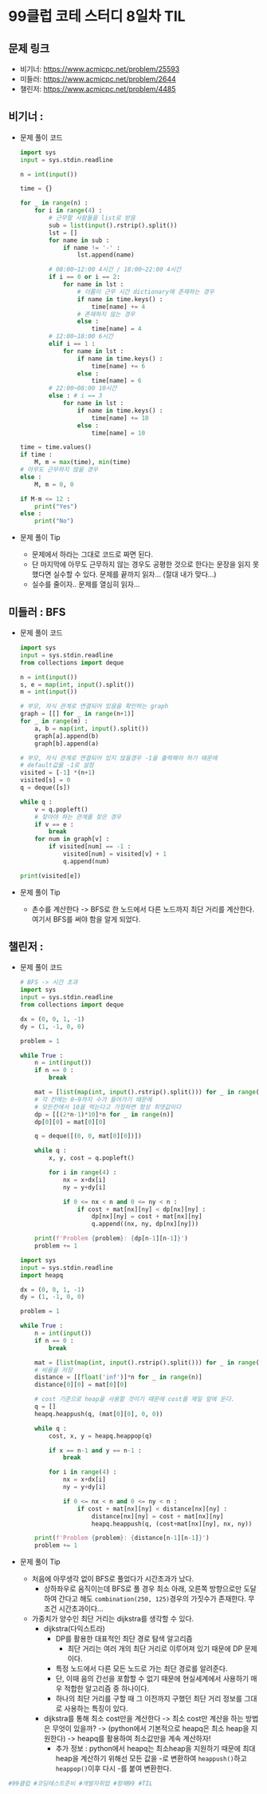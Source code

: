 # 99클럽 코테 스터디 8일차 TIL

## 문제 링크
- 비기너: https://www.acmicpc.net/problem/25593
- 미들러: https://www.acmicpc.net/problem/2644
- 챌린저: https://www.acmicpc.net/problem/4485


## 비기너 : 

* 문제 풀이 코드

    ```python
    import sys
    input = sys.stdin.readline

    n = int(input())

    time = {}

    for _ in range(n) :
        for i in range(4) :
            # 근무할 사람들을 list로 받음
            sub = list(input().rstrip().split())
            lst = []
            for name in sub :
                if name != '-' :
                    lst.append(name)

            # 08:00~12:00 4시간 / 18:00~22:00 4시간
            if i == 0 or i == 2:
                for name in lst :
                    # 이름이 근무 시간 dictionary에 존재하는 경우
                    if name in time.keys() :
                        time[name] += 4
                    # 존재하지 않는 경우
                    else :
                        time[name] = 4
            # 12:00~18:00 6시간
            elif i == 1 :
                for name in lst :
                    if name in time.keys() :
                        time[name] += 6
                    else :
                        time[name] = 6
            # 22:00~08:00 10시간
            else : # i == 3
                for name in lst :
                    if name in time.keys() :
                        time[name] += 10
                    else :
                        time[name] = 10

    time = time.values()
    if time :
        M, m = max(time), min(time)
    # 아무도 근무하지 않을 경우
    else :
        M, m = 0, 0

    if M-m <= 12 :
        print("Yes")
    else :
        print("No")
    ```

* 문제 풀이 Tip
    * 문제에서 하라는 그대로 코드로 짜면 된다.
    * 단 마지막에 아무도 근무하지 않는 경우도 공평한 것으로 한다는 문장을 
    읽지 못했다면 실수할 수 있다. 문제를 끝까지 읽자... (절대 내가 맞다...)
    * 실수를 줄이자.. 문제를 열심히 읽자...



## 미들러 : BFS

* 문제 풀이 코드

    ```python
    import sys
    input = sys.stdin.readline
    from collections import deque

    n = int(input())
    s, e = map(int, input().split())
    m = int(input())

    # 부모, 자식 관계로 연결되어 있음을 확인하는 graph
    graph = [[] for _ in range(n+1)]
    for _ in range(m) :
        a, b = map(int, input().split())
        graph[a].append(b)
        graph[b].append(a)

    # 부모, 자식 관계로 연결되어 있지 않을경우 -1을 출력해야 하기 때문에
    # default값을 -1로 설정
    visited = [-1] *(n+1)
    visited[s] = 0
    q = deque([s])

    while q :
        v = q.popleft()
        # 찾아야 하는 관계를 찾은 경우
        if v == e :
            break
        for num in graph[v] :
            if visited[num] == -1 :
                visited[num] = visited[v] + 1
                q.append(num)

    print(visited[e])
    ```

* 문제 풀이 Tip
    * 촌수를 계산한다 -> BFS로 한 노드에서 다른 노드까지 최단 거리를 계산한다. 여기서 BFS를 써야 함을 알게 되었다.


## 챌린저 : 

* 문제 풀이 코드

    ```python
    # BFS -> 시간 초과
    import sys
    input = sys.stdin.readline
    from collections import deque

    dx = (0, 0, 1, -1)
    dy = (1, -1, 0, 0)

    problem = 1

    while True :
        n = int(input())
        if n == 0 :
            break

        mat = [list(map(int, input().rstrip().split())) for _ in range(n)]
        # 각 칸에는 0~9까지 수가 들어가기 때문에
        # 모든칸에서 10을 먹는다고 가정하면 항상 최댓값이다
        dp = [[(2*n-1)*10]*n for _ in range(n)]
        dp[0][0] = mat[0][0]

        q = deque([(0, 0, mat[0][0])])

        while q :
            x, y, cost = q.popleft()

            for i in range(4) :
                nx = x+dx[i]
                ny = y+dy[i]

                if 0 <= nx < n and 0 <= ny < n :
                    if cost + mat[nx][ny] < dp[nx][ny] :
                        dp[nx][ny] = cost + mat[nx][ny]
                        q.append((nx, ny, dp[nx][ny]))

        print(f'Problem {problem}: {dp[n-1][n-1]}')
        problem += 1
    ```
    ```python
    import sys
    input = sys.stdin.readline
    import heapq

    dx = (0, 0, 1, -1)
    dy = (1, -1, 0, 0)

    problem = 1

    while True :
        n = int(input())
        if n == 0 :
            break

        mat = [list(map(int, input().rstrip().split())) for _ in range(n)]
        # 비용을 저장
        distance = [[float('inf')]*n for _ in range(n)]
        distance[0][0] = mat[0][0]

        # cost 기준으로 heap을 사용할 것이기 때문에 cost를 제일 앞에 둔다.
        q = []
        heapq.heappush(q, (mat[0][0], 0, 0))

        while q :
            cost, x, y = heapq.heappop(q)

            if x == n-1 and y == n-1 :
                break

            for i in range(4) :
                nx = x+dx[i]
                ny = y+dy[i]

                if 0 <= nx < n and 0 <= ny < n :
                    if cost + mat[nx][ny] < distance[nx][ny] :
                        distance[nx][ny] = cost + mat[nx][ny]
                        heapq.heappush(q, (cost+mat[nx][ny], nx, ny))

        print(f'Problem {problem}: {distance[n-1][n-1]}')
        problem += 1
    ```

* 문제 풀이 Tip
    * 처음에 아무생각 없이 BFS로 풀었다가 시간초과가 났다.
        * 상하좌우로 움직이는데 BFS로 풀 경우 최소 아래, 오른쪽 방향으로만 도달하여 간다고 해도 `combination(250, 125)`경우의 가짓수가 존재한다. 무조건 시간초과이다...
    * 가중치가 양수인 최단 거리는 dijkstra를 생각할 수 있다.
        * dijkstra(다익스트라)
            * DP를 활용한 대표적인 최단 경로 탐색 알고리즘
                * 최단 거리는 여러 개의 최단 거리로 이루어져 있기 때문에 DP 문제이다.
            * 특정 노드에서 다른 모든 노드로 가는 최단 경로를 알려준다.
            * 단, 이때 음의 간선을 포함할 수 없기 때문에 <a>현실세계에서 사용하기 매우 적합한 알고리즘 중 하나이다.</a>
            * 하나의 최단 거리를 구할 때 그 이전까지 구했던 최단 거리 정보를 그대로 사용하는 특징이 있다.
        * dijkstra를 통해 최소 cost만을 계산한다 -> 최소 cost만 계산을 하는 방법은 무엇이 있을까? -> (python에서 기본적으로 heapq은 최소 heap을 지원한다) -> heapq를 활용하여 최소값만을 계속 계산하자!
            * 추가 정보 : python에서 heapq는 최소heap을 지원하기 때문에 최대heap을 계산하기 위해선 모든 값을 -로 변환하여 `heappush()`하고 `heappop()`이후 다시 -를 붙여 변환한다.



```python
#99클럽 #코딩테스트준비 #개발자취업 #항해99 #TIL
```